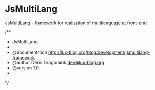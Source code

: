 JsMultiLang
===========

JsMultiLang - framework for realization of multilanguage at front-end


/**
 * JsMultiLang
 *
 * @documentation http://lux-blog.org/blog/development/jsmultilang-framework
 * @author Denis Dragomirik <den@lux-blog.org>
 * @version 1.0
 *
 */

